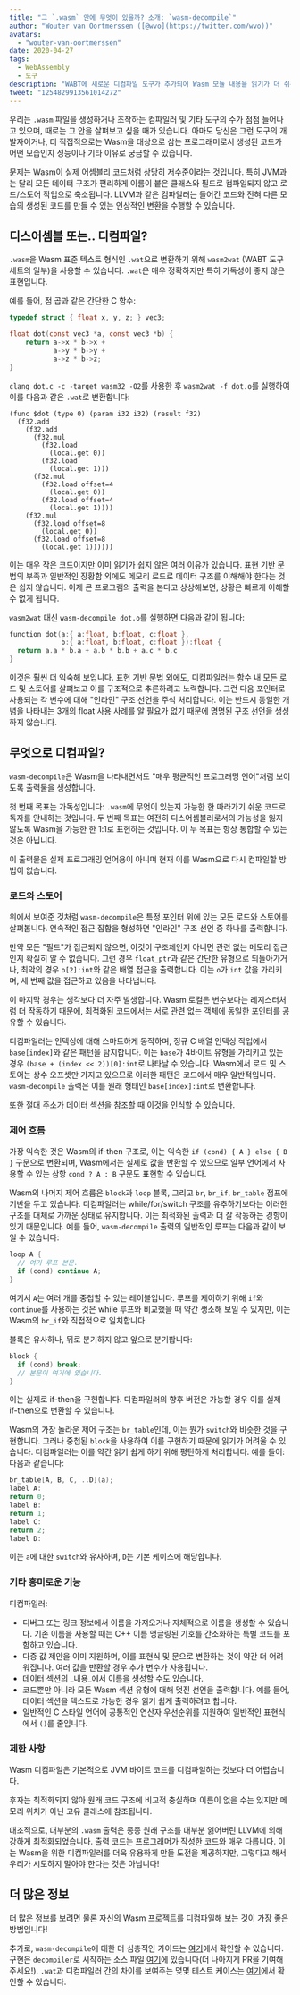 ```yaml
---
title: "그 `.wasm` 안에 무엇이 있을까? 소개: `wasm-decompile`"
author: "Wouter van Oortmerssen ([@wvo](https://twitter.com/wvo))"
avatars:
  - "wouter-van-oortmerssen"
date: 2020-04-27
tags:
  - WebAssembly
  - 도구
description: "WABT에 새로운 디컴파일 도구가 추가되어 Wasm 모듈 내용을 읽기가 더 쉬워졌습니다."
tweet: "1254829913561014272"
---
```

우리는 `.wasm` 파일을 생성하거나 조작하는 컴파일러 및 기타 도구의 수가 점점 늘어나고 있으며, 때로는 그 안을 살펴보고 싶을 때가 있습니다. 아마도 당신은 그런 도구의 개발자이거나, 더 직접적으로는 Wasm을 대상으로 삼는 프로그래머로서 생성된 코드가 어떤 모습인지 성능이나 기타 이유로 궁금할 수 있습니다.

<!--truncate-->
문제는 Wasm이 실제 어셈블리 코드처럼 상당히 저수준이라는 것입니다. 특히 JVM과는 달리 모든 데이터 구조가 편리하게 이름이 붙은 클래스와 필드로 컴파일되지 않고 로드/스토어 작업으로 축소됩니다. LLVM과 같은 컴파일러는 들어간 코드와 전혀 다른 모습의 생성된 코드를 만들 수 있는 인상적인 변환을 수행할 수 있습니다.

## 디스어셈블 또는.. 디컴파일?

`.wasm`을 Wasm 표준 텍스트 형식인 `.wat`으로 변환하기 위해 `wasm2wat` (WABT 도구 세트의 일부)을 사용할 수 있습니다. `.wat`은 매우 정확하지만 특히 가독성이 좋지 않은 표현입니다.

예를 들어, 점 곱과 같은 간단한 C 함수:

```c
typedef struct { float x, y, z; } vec3;

float dot(const vec3 *a, const vec3 *b) {
    return a->x * b->x +
           a->y * b->y +
           a->z * b->z;
}
```

`clang dot.c -c -target wasm32 -O2`를 사용한 후 `wasm2wat -f dot.o`를 실행하여 이를 다음과 같은 `.wat`로 변환합니다:

```wasm
(func $dot (type 0) (param i32 i32) (result f32)
  (f32.add
    (f32.add
      (f32.mul
        (f32.load
          (local.get 0))
        (f32.load
          (local.get 1)))
      (f32.mul
        (f32.load offset=4
          (local.get 0))
        (f32.load offset=4
          (local.get 1))))
    (f32.mul
      (f32.load offset=8
        (local.get 0))
      (f32.load offset=8
        (local.get 1))))))
```

이는 매우 작은 코드이지만 이미 읽기가 쉽지 않은 여러 이유가 있습니다. 표현 기반 문법의 부족과 일반적인 장황함 외에도 메모리 로드로 데이터 구조를 이해해야 한다는 것은 쉽지 않습니다. 이제 큰 프로그램의 출력을 본다고 상상해보면, 상황은 빠르게 이해할 수 없게 됩니다.

`wasm2wat` 대신 `wasm-decompile dot.o`를 실행하면 다음과 같이 됩니다:

```c
function dot(a:{ a:float, b:float, c:float },
             b:{ a:float, b:float, c:float }):float {
  return a.a * b.a + a.b * b.b + a.c * b.c
}
```

이것은 훨씬 더 익숙해 보입니다. 표현 기반 문법 외에도, 디컴파일러는 함수 내 모든 로드 및 스토어를 살펴보고 이를 구조적으로 추론하려고 노력합니다. 그런 다음 포인터로 사용되는 각 변수에 대해 "인라인" 구조 선언을 주석 처리합니다. 이는 반드시 동일한 개념을 나타내는 3개의 float 사용 사례를 알 필요가 없기 때문에 명명된 구조 선언을 생성하지 않습니다.

## 무엇으로 디컴파일?

`wasm-decompile`은 Wasm을 나타내면서도 "매우 평균적인 프로그래밍 언어"처럼 보이도록 출력물을 생성합니다.

첫 번째 목표는 가독성입니다: `.wasm`에 무엇이 있는지 가능한 한 따라가기 쉬운 코드로 독자를 안내하는 것입니다. 두 번째 목표는 여전히 디스어셈블러로서의 가능성을 잃지 않도록 Wasm을 가능한 한 1:1로 표현하는 것입니다. 이 두 목표는 항상 통합할 수 있는 것은 아닙니다.

이 출력물은 실제 프로그래밍 언어용이 아니며 현재 이를 Wasm으로 다시 컴파일할 방법이 없습니다.

### 로드와 스토어

위에서 보여준 것처럼 `wasm-decompile`은 특정 포인터 위에 있는 모든 로드와 스토어를 살펴봅니다. 연속적인 접근 집합을 형성하면 "인라인" 구조 선언 중 하나를 출력합니다.

만약 모든 "필드"가 접근되지 않으면, 이것이 구조체인지 아니면 관련 없는 메모리 접근인지 확실히 알 수 없습니다. 그런 경우 `float_ptr`과 같은 간단한 유형으로 되돌아가거나, 최악의 경우 `o[2]:int`와 같은 배열 접근을 출력합니다. 이는 `o`가 `int` 값을 가리키며, 세 번째 값을 접근하고 있음을 나타냅니다.

이 마지막 경우는 생각보다 더 자주 발생합니다. Wasm 로컬은 변수보다는 레지스터처럼 더 작동하기 때문에, 최적화된 코드에서는 서로 관련 없는 객체에 동일한 포인터를 공유할 수 있습니다.

디컴파일러는 인덱싱에 대해 스마트하게 동작하며, 정규 C 배열 인덱싱 작업에서 `base[index]`와 같은 패턴을 탐지합니다. 이는 `base`가 4바이트 유형을 가리키고 있는 경우 `(base + (index << 2))[0]:int`로 나타날 수 있습니다. Wasm에서 로드 및 스토어는 상수 오프셋만 가지고 있으므로 이러한 패턴은 코드에서 매우 일반적입니다. `wasm-decompile` 출력은 이를 원래 형태인 `base[index]:int`로 변환합니다.

또한 절대 주소가 데이터 섹션을 참조할 때 이것을 인식할 수 있습니다.

### 제어 흐름

가장 익숙한 것은 Wasm의 if-then 구조로, 이는 익숙한 `if (cond) { A } else { B }` 구문으로 변환되며, Wasm에서는 실제로 값을 반환할 수 있으므로 일부 언어에서 사용할 수 있는 삼항 `cond ? A : B` 구문도 표현할 수 있습니다.

Wasm의 나머지 제어 흐름은 `block`과 `loop` 블록, 그리고 `br`, `br_if`, `br_table` 점프에 기반을 두고 있습니다. 디컴파일러는 while/for/switch 구조를 유추하기보다는 이러한 구조를 대체로 가까운 상태로 유지합니다. 이는 최적화된 출력과 더 잘 작동하는 경향이 있기 때문입니다. 예를 들어, `wasm-decompile` 출력의 일반적인 루프는 다음과 같이 보일 수 있습니다:

```c
loop A {
  // 여기 루프 본문.
  if (cond) continue A;
}
```

여기서 `A`는 여러 개를 중첩할 수 있는 레이블입니다. 루프를 제어하기 위해 `if`와 `continue`를 사용하는 것은 while 루프와 비교했을 때 약간 생소해 보일 수 있지만, 이는 Wasm의 `br_if`와 직접적으로 일치합니다.

블록은 유사하나, 뒤로 분기하지 않고 앞으로 분기합니다:

```c
block {
  if (cond) break;
  // 본문이 여기에 있습니다.
}
```

이는 실제로 if-then을 구현합니다. 디컴파일러의 향후 버전은 가능할 경우 이를 실제 if-then으로 변환할 수 있습니다.

Wasm의 가장 놀라운 제어 구조는 `br_table`인데, 이는 뭔가 `switch`와 비슷한 것을 구현합니다. 그러나 중첩된 `block`을 사용하여 이를 구현하기 때문에 읽기가 어려울 수 있습니다. 디컴파일러는 이를 약간 읽기 쉽게 하기 위해 평탄하게 처리합니다. 예를 들어:
다음과 같습니다:

```c
br_table[A, B, C, ..D](a);
label A:
return 0;
label B:
return 1;
label C:
return 2;
label D:
```

이는 `a`에 대한 `switch`와 유사하며, `D`는 기본 케이스에 해당합니다.

### 기타 흥미로운 기능

디컴파일러:

- 디버그 또는 링크 정보에서 이름을 가져오거나 자체적으로 이름을 생성할 수 있습니다. 기존 이름을 사용할 때는 C++ 이름 맹글링된 기호를 간소화하는 특별 코드를 포함하고 있습니다.
- 다중 값 제안을 이미 지원하며, 이를 표현식 및 문으로 변환하는 것이 약간 더 어려워집니다. 여러 값을 반환할 경우 추가 변수가 사용됩니다.
- 데이터 섹션의 _내용_에서 이름을 생성할 수도 있습니다.
- 코드뿐만 아니라 모든 Wasm 섹션 유형에 대해 멋진 선언을 출력합니다. 예를 들어, 데이터 섹션을 텍스트로 가능한 경우 읽기 쉽게 출력하려고 합니다.
- 일반적인 C 스타일 언어에 공통적인 연산자 우선순위를 지원하여 일반적인 표현식에서 `()`를 줄입니다.

### 제한 사항

Wasm 디컴파일은 기본적으로 JVM 바이트 코드를 디컴파일하는 것보다 더 어렵습니다.

후자는 최적화되지 않아 원래 코드 구조에 비교적 충실하며 이름이 없을 수는 있지만 메모리 위치가 아닌 고유 클래스에 참조됩니다.

대조적으로, 대부분의 `.wasm` 출력은 종종 원래 구조를 대부분 잃어버린 LLVM에 의해 강하게 최적화되었습니다. 출력 코드는 프로그래머가 작성한 코드와 매우 다릅니다. 이는 Wasm을 위한 디컴파일러를 더욱 유용하게 만들 도전을 제공하지만, 그렇다고 해서 우리가 시도하지 말아야 한다는 것은 아닙니다!

## 더 많은 정보

더 많은 정보를 보려면 물론 자신의 Wasm 프로젝트를 디컴파일해 보는 것이 가장 좋은 방법입니다!

추가로, `wasm-decompile`에 대한 더 심층적인 가이드는 [여기](https://github.com/WebAssembly/wabt/blob/master/docs/decompiler.md)에서 확인할 수 있습니다. 구현은 `decompiler`로 시작하는 소스 파일 [여기](https://github.com/WebAssembly/wabt/tree/master/src)에 있습니다(더 나아지게 PR을 기여해 주세요!). `.wat`과 디컴파일러 간의 차이를 보여주는 몇몇 테스트 케이스는 [여기](https://github.com/WebAssembly/wabt/tree/master/test/decompile)에서 확인할 수 있습니다.
